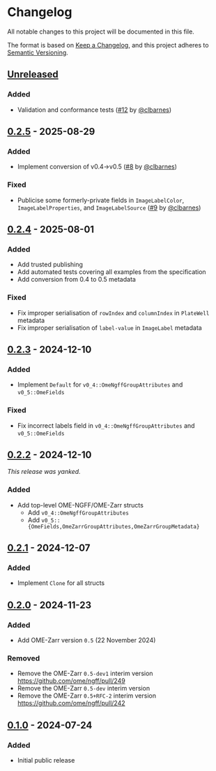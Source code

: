 # Changelog

All notable changes to this project will be documented in this file.

The format is based on [Keep a Changelog](https://keepachangelog.com/en/1.0.0/),
and this project adheres to [Semantic Versioning](https://semver.org/spec/v2.0.0.html).

## [Unreleased]

### Added

- Validation and conformance tests ([#12] by [@clbarnes])

[#12]: https://github.com/zarrs/ome_zarr_metadata/pull/12

## [0.2.5] - 2025-08-29

### Added

- Implement conversion of v0.4->v0.5 ([#8] by [@clbarnes])

### Fixed

- Publicise some formerly-private fields in `ImageLabelColor`, `ImageLabelProperties`, and `ImageLabelSource` ([#9] by [@clbarnes])

[#8]: https://github.com/zarrs/ome_zarr_metadata/pull/8
[#9]: https://github.com/zarrs/ome_zarr_metadata/pull/9

## [0.2.4] - 2025-08-01

### Added

- Add trusted publishing
- Add automated tests covering all examples from the specification
- Add conversion from 0.4 to 0.5 metadata

### Fixed

- Fix improper serialisation of `rowIndex` and `columnIndex` in `PlateWell` metadata
- Fix improper serialisation of `label-value` in `ImageLabel` metadata

## [0.2.3] - 2024-12-10

### Added

- Implement `Default` for `v0_4::OmeNgffGroupAttributes` and `v0_5::OmeFields`

### Fixed

- Fix incorrect labels field in `v0_4::OmeNgffGroupAttributes` and `v0_5::OmeFields`

## [0.2.2] - 2024-12-10

*This release was yanked.*

### Added

- Add top-level OME-NGFF/OME-Zarr structs
  - Add `v0_4::OmeNgffGroupAttributes`
  - Add `v0_5::{OmeFields,OmeZarrGroupAttributes,OmeZarrGroupMetadata}`

## [0.2.1] - 2024-12-07

### Added

- Implement `Clone` for all structs

## [0.2.0] - 2024-11-23

### Added

- Add OME-Zarr version `0.5` (22 November 2024)

### Removed

- Remove the OME-Zarr `0.5-dev1` interim version https://github.com/ome/ngff/pull/249
- Remove the OME-Zarr `0.5-dev` interim version
- Remove the OME-Zarr `0.5+RFC-2` interim version https://github.com/ome/ngff/pull/242

## [0.1.0] - 2024-07-24

### Added

- Initial public release

[unreleased]: https://github.com/zarrs/ome_zarr_metadata/compare/v0.2.5...HEAD
[0.2.5]: https://github.com/zarrs/ome_zarr_metadata/releases/tag/v0.2.5
[0.2.4]: https://github.com/zarrs/ome_zarr_metadata/releases/tag/v0.2.4
[0.2.3]: https://github.com/zarrs/ome_zarr_metadata/releases/tag/v0.2.3
[0.2.2]: https://github.com/zarrs/ome_zarr_metadata/releases/tag/v0.2.2
[0.2.1]: https://github.com/zarrs/ome_zarr_metadata/releases/tag/v0.2.1
[0.2.0]: https://github.com/zarrs/ome_zarr_metadata/releases/tag/v0.2.0
[0.1.0]: https://github.com/zarrs/ome_zarr_metadata/releases/tag/v0.1.0

[@clbarnes]: https://github.com/clbarnes
